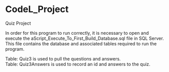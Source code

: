# CodeL_Project
Quiz Project

In order for this program to run correctly, it is necessary to open and execute the aScript_Execute_To_First_Build_Database.sql file in SQL Server. This file contains the database and associated tables required to run the program. 

Table: Quiz3 is used to pull the questions and answers.                                                              
Table: Quiz3Answers is used to record an id and answers to the quiz.
